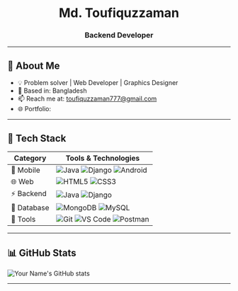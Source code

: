 <!-- Header -->
<h1 align="center">Md. Toufiquzzaman</h1>
<h3 align="center">Backend Developer</h3>

---

## 🧠 About Me
- 💡 Problem solver | Web Developer | Graphics Designer
- 📍 Based in: Bangladesh  
- 📫 Reach me at: toufiquzzaman777@gmail.com  
- 🌐 Portfolio: 

---

## 🧩 Tech Stack

| Category         | Tools & Technologies                                                                 |
|------------------|---------------------------------------------------------------------------------------|
| 📱 Mobile         | ![Java](https://img.shields.io/badge/Java-007396?logo=java&logoColor=white) ![Django](https://img.shields.io/badge/Django-092E20?logo=django&logoColor=white) ![Android](https://img.shields.io/badge/Android-3DDC84?logo=android&logoColor=white) |
| 🌐 Web            | ![HTML5](https://img.shields.io/badge/HTML5-E34F26?logo=html5&logoColor=white) ![CSS3](https://img.shields.io/badge/CSS3-1572B6?logo=css3&logoColor=white) |
| ⚡ Backend         | ![Java](https://img.shields.io/badge/Java-007396?logo=java&logoColor=white) ![Django](https://img.shields.io/badge/Django-092E20?logo=django&logoColor=white) |
| 💾 Database        | ![MongoDB](https://img.shields.io/badge/MongoDB-47A248?logo=mongodb&logoColor=white)  ![MySQL](https://img.shields.io/badge/MySQL-4479A1?logo=mysql&logoColor=white) |
| 🧰 Tools           | ![Git](https://img.shields.io/badge/Git-F05032?logo=git&logoColor=white) ![VS Code](https://img.shields.io/badge/VS%20Code-007ACC?logo=visualstudiocode&logoColor=white) ![Postman](https://img.shields.io/badge/Postman-FF6C37?logo=postman&logoColor=white) |

---

## 📊 GitHub Stats
![Your Name's GitHub stats](https://github-readme-stats.vercel.app/api?username=YourUserName&show_icons=true&theme=tokyonight)

---
